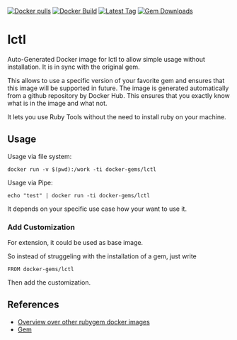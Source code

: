 [![Docker pulls](https://img.shields.io/docker/pulls/rubygem/lctl.svg)](https://hub.docker.com/r/rubygem/lctl/)
[![Docker Build](https://img.shields.io/docker/automated/rubygem/lctl.svg)](https://hub.docker.com/r/rubygem/lctl/)
[![Latest Tag](https://img.shields.io/github/tag/docker-rubygem/lctl.svg)](https://hub.docker.com/r/rubygem/lctl/)
[![Gem Downloads](https://img.shields.io/gem/dt/lctl.svg)](https://rubygems.org/gems/lctl/)
# lctl

Auto-Generated Docker image for lctl to allow simple usage without installation.
It is in sync with the original gem.

This allows to use a specific version of your favorite gem and ensures that this image will be supported in future.
The image is generated automatically from a github repository by Docker Hub.
This ensures that you exactly know what is in the image and what not.

It lets you use Ruby Tools without the need to install ruby on your machine.

## Usage

Usage via file system:

`docker run -v $(pwd):/work -ti docker-gems/lctl`

Usage via Pipe:

`echo "test" | docker run -ti docker-gems/lctl`

It depends on your specific use case how your want to use it.

### Add Customization

For extension, it could be used as base image.

So instead of struggeling with the installation of a gem, just write

`FROM docker-gems/lctl`

Then add the customization.

## References

 - [Overview over other rubygem docker images](https://github.com/thinkbot/docker-rubygem)
 - [Gem](https://rubygems.org/gems/lctl/)
